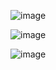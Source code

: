 ![image](https://user-images.githubusercontent.com/63194321/160319926-a4396731-f3fb-4fc5-9d2d-b93cfbdf9e14.png)

![image](https://user-images.githubusercontent.com/63194321/160323468-695e2817-4395-4262-a049-b5590b3f6f38.png)

![image](https://user-images.githubusercontent.com/63194321/160323708-6ddee603-c4c8-4c03-ad77-9014487da72a.png)

